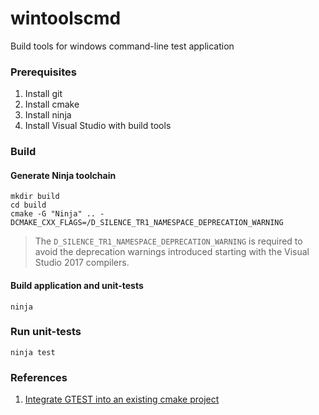 # wintoolscmd
Build tools for windows command-line test application

### Prerequisites
1. Install git
2. Install cmake
3. Install ninja
4. Install Visual Studio with build tools

### Build
#### Generate Ninja toolchain
```
mkdir build
cd build
cmake -G "Ninja" .. -DCMAKE_CXX_FLAGS=/D_SILENCE_TR1_NAMESPACE_DEPRECATION_WARNING
```
> The `D_SILENCE_TR1_NAMESPACE_DEPRECATION_WARNING` is required to avoid the deprecation warnings introduced starting with the Visual Studio 2017 compilers.
#### Build application and unit-tests
`ninja`

### Run unit-tests
`ninja test`

### References
1. [Integrate GTEST into an existing cmake project](https://github.com/ttroy50/cmake-examples/tree/master/05-unit-testing/google-test-download)
